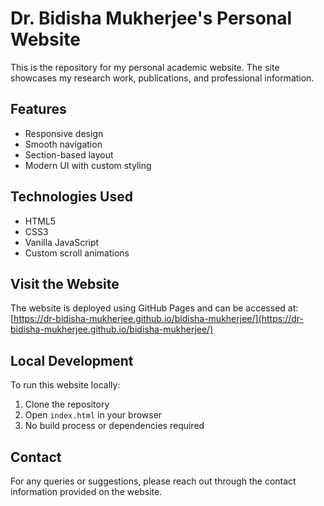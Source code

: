 # Dr. Bidisha Mukherjee's Personal Website

This is the repository for my personal academic website. The site showcases my research work, publications, and professional information.

## Features
- Responsive design
- Smooth navigation
- Section-based layout
- Modern UI with custom styling

## Technologies Used
- HTML5
- CSS3
- Vanilla JavaScript
- Custom scroll animations

## Visit the Website
The website is deployed using GitHub Pages and can be accessed at:
[https://dr-bidisha-mukherjee.github.io/bidisha-mukherjee/](https://dr-bidisha-mukherjee.github.io/bidisha-mukherjee/)

## Local Development
To run this website locally:
1. Clone the repository
2. Open `index.html` in your browser
3. No build process or dependencies required

## Contact
For any queries or suggestions, please reach out through the contact information provided on the website. 